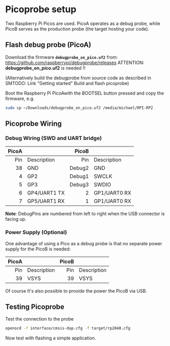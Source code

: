 # Picoprobe setup

 Two Raspberry Pi Picos are used. PicoA operates as a debug probe, while PicoB serves as the production probe (the target hosting your code).

## Flash debug probe (PicoA)

Download the firmware **`debugprobe_on_pico.uf2`** from:
https://github.com/raspberrypi/debugprobe/releases
ATTENTION: **debugprobe_on_pico.uf2** is needed !! 

(Alternatively build the debugprobe from source code as described in SMTODO: Link "Getting started" Build and flash picoprobe)

Boot the Raspberry Pi PicoAwith the BOOTSEL button pressed and copy the firmware, e.g.

```sh
sudo cp ~/Downloads/debugprobe_on_pico.uf2 /media/michael/RPI-RP2
```

## Picoprobe Wiring

### Debug Wiring (SWD and UART bridge)

| PicoA |              |  PicoB |              |
|------:|--------------|-------:|--------------|
|   Pin | Description  |    Pin | Description  |
|    38 | GND          | Debug2 | GND          |
|     4 | GP2          | Debug1 | SWCLK        |
|     5 | GP3          | Debug3 | SWDIO        |
|     6 | GP4/UART1 TX |      2 | GP1/UART0 RX |
|     7 | GP5/UART1 RX |      1 | GP1/UART0 RX |

**Note**: DebugPins are numbered from left to right when the USB connector is facing up.

### Power Supply (Optional)

One advantage of using a Pico as a debug probe is that no separate power supply for the PicoB is needed:

| PicoA |             | PicoB |             |
|------:|-------------|------:|-------------|
|   Pin | Description |   Pin | Description |
|    39 | VSYS        |    39 | VSYS        |

Of course It's also possible to provide the power the PicoB via USB. 

## Testing Picoprobe

Test the connection to the probe

```sh
openocd -f interface/cmsis-dap.cfg -f target/rp2040.cfg
```

Now test with flashing a simple application.
